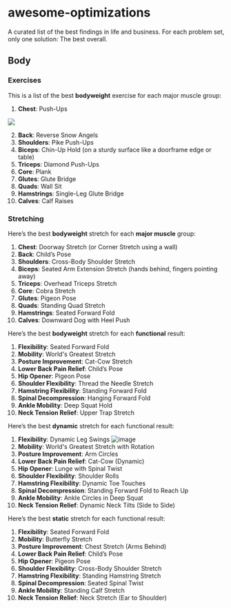 # awesome-optimizations

A curated list of the best findings in life and business. For each problem set, only one solution: The best overall.

## Body

### Exercises

This is a list of the best **bodyweight** exercise for each major muscle group:

1. **Chest**: Push-Ups

![](https://i.pinimg.com/originals/fd/bb/09/fdbb092b58863e5c86fdb8bb1411fcea.gif)

2. **Back**: Reverse Snow Angels  
3. **Shoulders**: Pike Push-Ups  
4. **Biceps**: Chin-Up Hold (on a sturdy surface like a doorframe edge or table)  
5. **Triceps**: Diamond Push-Ups  
6. **Core**: Plank  
7. **Glutes**: Glute Bridge  
8. **Quads**: Wall Sit  
9. **Hamstrings**: Single-Leg Glute Bridge  
10. **Calves**: Calf Raises

### Stretching

Here’s the best **bodyweight** stretch for each **major muscle** group:

1. **Chest**: Doorway Stretch (or Corner Stretch using a wall)  
2. **Back**: Child’s Pose  
3. **Shoulders**: Cross-Body Shoulder Stretch  
4. **Biceps**: Seated Arm Extension Stretch (hands behind, fingers pointing away)  
5. **Triceps**: Overhead Triceps Stretch  
6. **Core**: Cobra Stretch  
7. **Glutes**: Pigeon Pose  
8. **Quads**: Standing Quad Stretch  
9. **Hamstrings**: Seated Forward Fold  
10. **Calves**: Downward Dog with Heel Push

Here’s the best **bodyweight** stretch for each **functional** result:

1. **Flexibility**: Seated Forward Fold  
2. **Mobility**: World's Greatest Stretch  
3. **Posture Improvement**: Cat-Cow Stretch  
4. **Lower Back Pain Relief**: Child’s Pose  
5. **Hip Opener**: Pigeon Pose  
6. **Shoulder Flexibility**: Thread the Needle Stretch  
7. **Hamstring Flexibility**: Standing Forward Fold  
8. **Spinal Decompression**: Hanging Forward Fold  
9. **Ankle Mobility**: Deep Squat Hold  
10. **Neck Tension Relief**: Upper Trap Stretch

Here’s the best **dynamic** stretch for each functional result:

1. **Flexibility**: Dynamic Leg Swings
![image](https://github.com/user-attachments/assets/af4f9005-de16-4cc1-81dc-62e9f4530ca0)
2. **Mobility**: World's Greatest Stretch with Rotation  
3. **Posture Improvement**: Arm Circles  
4. **Lower Back Pain Relief**: Cat-Cow (Dynamic)  
5. **Hip Opener**: Lunge with Spinal Twist  
6. **Shoulder Flexibility**: Shoulder Rolls  
7. **Hamstring Flexibility**: Dynamic Toe Touches  
8. **Spinal Decompression**: Standing Forward Fold to Reach Up  
9. **Ankle Mobility**: Ankle Circles in Deep Squat  
10. **Neck Tension Relief**: Dynamic Neck Tilts (Side to Side)

Here’s the best **static** stretch for each functional result:

1. **Flexibility**: Seated Forward Fold  
2. **Mobility**: Butterfly Stretch  
3. **Posture Improvement**: Chest Stretch (Arms Behind)  
4. **Lower Back Pain Relief**: Child’s Pose  
5. **Hip Opener**: Pigeon Pose  
6. **Shoulder Flexibility**: Cross-Body Shoulder Stretch  
7. **Hamstring Flexibility**: Standing Hamstring Stretch  
8. **Spinal Decompression**: Seated Spinal Twist  
9. **Ankle Mobility**: Standing Calf Stretch  
10. **Neck Tension Relief**: Neck Stretch (Ear to Shoulder)
